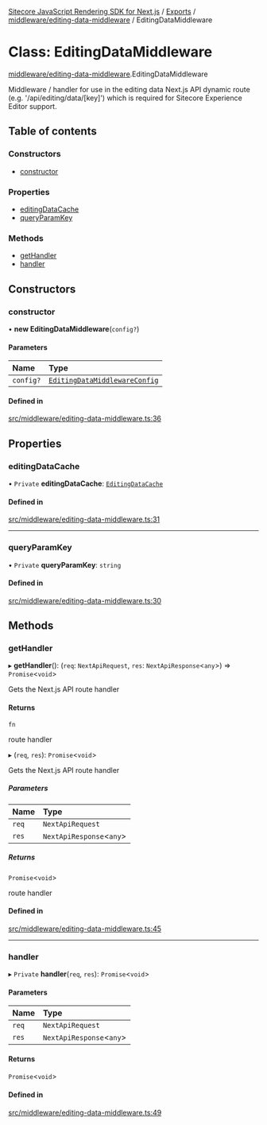 [Sitecore JavaScript Rendering SDK for Next.js](../README.md) / [Exports](../modules.md) / [middleware/editing-data-middleware](../modules/middleware_editing_data_middleware.md) / EditingDataMiddleware

# Class: EditingDataMiddleware

[middleware/editing-data-middleware](../modules/middleware_editing_data_middleware.md).EditingDataMiddleware

Middleware / handler for use in the editing data Next.js API dynamic route (e.g. '/api/editing/data/[key]')
which is required for Sitecore Experience Editor support.

## Table of contents

### Constructors

- [constructor](middleware_editing_data_middleware.EditingDataMiddleware.md#constructor)

### Properties

- [editingDataCache](middleware_editing_data_middleware.EditingDataMiddleware.md#editingdatacache)
- [queryParamKey](middleware_editing_data_middleware.EditingDataMiddleware.md#queryparamkey)

### Methods

- [getHandler](middleware_editing_data_middleware.EditingDataMiddleware.md#gethandler)
- [handler](middleware_editing_data_middleware.EditingDataMiddleware.md#handler)

## Constructors

### constructor

• **new EditingDataMiddleware**(`config?`)

#### Parameters

| Name | Type |
| :------ | :------ |
| `config?` | [`EditingDataMiddlewareConfig`](../interfaces/middleware_editing_data_middleware.EditingDataMiddlewareConfig.md) |

#### Defined in

[src/middleware/editing-data-middleware.ts:36](https://github.com/Sitecore/jss/blob/8c00be96/packages/sitecore-jss-nextjs/src/middleware/editing-data-middleware.ts#L36)

## Properties

### editingDataCache

• `Private` **editingDataCache**: [`EditingDataCache`](../interfaces/middleware_editing_data_cache.EditingDataCache.md)

#### Defined in

[src/middleware/editing-data-middleware.ts:31](https://github.com/Sitecore/jss/blob/8c00be96/packages/sitecore-jss-nextjs/src/middleware/editing-data-middleware.ts#L31)

___

### queryParamKey

• `Private` **queryParamKey**: `string`

#### Defined in

[src/middleware/editing-data-middleware.ts:30](https://github.com/Sitecore/jss/blob/8c00be96/packages/sitecore-jss-nextjs/src/middleware/editing-data-middleware.ts#L30)

## Methods

### getHandler

▸ **getHandler**(): (`req`: `NextApiRequest`, `res`: `NextApiResponse`<`any`\>) => `Promise`<`void`\>

Gets the Next.js API route handler

#### Returns

`fn`

route handler

▸ (`req`, `res`): `Promise`<`void`\>

Gets the Next.js API route handler

##### Parameters

| Name | Type |
| :------ | :------ |
| `req` | `NextApiRequest` |
| `res` | `NextApiResponse`<`any`\> |

##### Returns

`Promise`<`void`\>

route handler

#### Defined in

[src/middleware/editing-data-middleware.ts:45](https://github.com/Sitecore/jss/blob/8c00be96/packages/sitecore-jss-nextjs/src/middleware/editing-data-middleware.ts#L45)

___

### handler

▸ `Private` **handler**(`req`, `res`): `Promise`<`void`\>

#### Parameters

| Name | Type |
| :------ | :------ |
| `req` | `NextApiRequest` |
| `res` | `NextApiResponse`<`any`\> |

#### Returns

`Promise`<`void`\>

#### Defined in

[src/middleware/editing-data-middleware.ts:49](https://github.com/Sitecore/jss/blob/8c00be96/packages/sitecore-jss-nextjs/src/middleware/editing-data-middleware.ts#L49)
